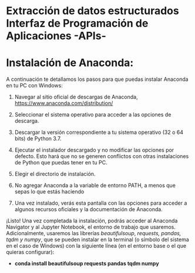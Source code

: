 # Extracción de datos estructurados Interfaz de Programación de Aplicaciones -APIs-

# Instalación de Anaconda:
A continuación te detallamos los pasos para que puedas instalar Anaconda en tu PC con Windows:

1. Navegar al sitio oficial de descargas de Anaconda, https://www.anaconda.com/distribution/

2. Seleccionar el sistema operativo para acceder a las opciones de descarga.

3. Descargar la versión correspondiente a tu sistema operativo (32 o 64 bits) de Python 3.7.


4. Ejecutar el instalador descargado y no modificar las opciones por defecto. Esto hará que no se generen conflictos con otras instalaciones de Python que puedas tener en tu PC.

5. Elegir el directorio de instalación.


6. No agregar Anaconda a la variable de entorno PATH, a menos que sepas lo que estás haciendo

7. Una vez instalado, verás esta pantalla con las opciones para acceder a algunos recursos oficiales y la documentación de Anaconda.

¡Listo! Una vez completada la instalación, podrás acceder al Anaconda Navigator y al Jupyter Notebook, el entorno de trabajo que usaremos. Adicionalmente, usaremos las librerías *beautifulsoup*, *requests, pandas, tqdm y numpy*, que se pueden instalar en la terminal (o símbolo del sistema en el caso de Windows) con la siguiente línea (en el entorno base o el que quieras configurar):
- **conda install beautifulsoup requests pandas tqdm numpy**

